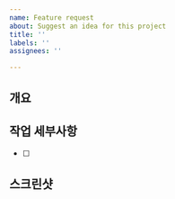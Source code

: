 ```yaml
---
name: Feature request
about: Suggest an idea for this project
title: ''
labels: ''
assignees: ''

---
```


## 개요 

## 작업 세부사항 
- [ ] 

## 스크린샷
